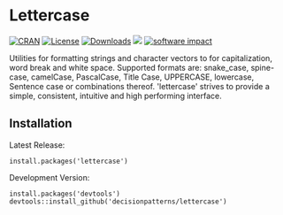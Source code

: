 
Lettercase
=====

[![CRAN](http://www.r-pkg.org/badges/version/lettercase)](https://cran.rstudio.com/web/packages/lettercase/index.html) 
[![License](http://img.shields.io/badge/license-GPL%20%28%3E=%202%29-brightgreen.svg?style=flat)](http://www.gnu.org/licenses/gpl-2.0.html) 
[![Downloads](http://cranlogs.r-pkg.org/badges/lettercase?color=brightgreen)](http://www.r-pkg.org/pkg/lettercase)
[![](http://cranlogs.r-pkg.org/badges/grand-total/lettercase)](http://cran.rstudio.com/web/packages/lettercase/index.html)
[![software impact](http://depsy.org/api/package/r/lettercase/badge.svg)](http://depsy.org/package/r/lettercase)


Utilities for formatting strings and character vectors to for capitalization,
word break and white space. Supported formats are: snake_case, spine-case, 
camelCase, PascalCase, Title Case, UPPERCASE, lowercase, Sentence case or 
combinations thereof. 'lettercase' strives to provide a simple, consistent, 
intuitive and high performing interface.


Installation
----

Latest Release:

    install.packages('lettercase')


Development Version:

    install.packages('devtools')
    devtools::install_github('decisionpatterns/lettercase')


